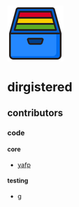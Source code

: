 ![logo](https://raw.githubusercontent.com/yafp/dirgistered/master/.github/images/logo/128x128.png)

# dirgistered

## contributors

### code
#### core
* [yafp](https://github.com/yafp/)

#### testing
* g
